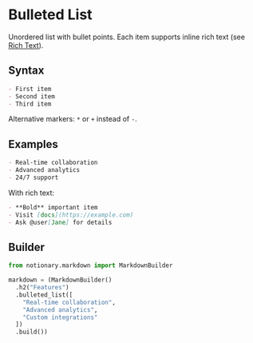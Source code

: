 # Bulleted List

Unordered list with bullet points. Each item supports inline rich text (see [Rich Text](./rich_text.md)).

## Syntax

```markdown
- First item
- Second item
- Third item
```

Alternative markers: `*` or `+` instead of `-`.

## Examples

```markdown
- Real-time collaboration
- Advanced analytics
- 24/7 support
```

With rich text:

```markdown
- **Bold** important item
- Visit [docs](https://example.com)
- Ask @user[Jane] for details
```

## Builder

```python
from notionary.markdown import MarkdownBuilder

markdown = (MarkdownBuilder()
  .h2("Features")
  .bulleted_list([
    "Real-time collaboration",
    "Advanced analytics",
    "Custom integrations"
  ])
  .build())
```
